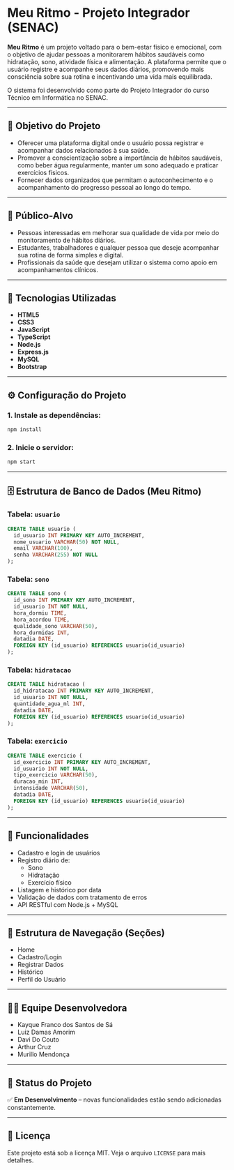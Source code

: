 #  Meu Ritmo - Projeto Integrador (SENAC)

**Meu Ritmo** é um projeto voltado para o bem-estar físico e emocional, com o objetivo de ajudar pessoas a monitorarem hábitos saudáveis como hidratação, sono, atividade física e alimentação. A plataforma permite que o usuário registre e acompanhe seus dados diários, promovendo mais consciência sobre sua rotina e incentivando uma vida mais equilibrada.

O sistema foi desenvolvido como parte do Projeto Integrador do curso Técnico em Informática no SENAC.

---

## 🎯 Objetivo do Projeto

- Oferecer uma plataforma digital onde o usuário possa registrar e acompanhar dados relacionados à sua saúde.
- Promover a conscientização sobre a importância de hábitos saudáveis, como beber água regularmente, manter um sono adequado e praticar exercícios físicos.
- Fornecer dados organizados que permitam o autoconhecimento e o acompanhamento do progresso pessoal ao longo do tempo.

---

## 👥 Público-Alvo

- Pessoas interessadas em melhorar sua qualidade de vida por meio do monitoramento de hábitos diários.
- Estudantes, trabalhadores e qualquer pessoa que deseje acompanhar sua rotina de forma simples e digital.
- Profissionais da saúde que desejam utilizar o sistema como apoio em acompanhamentos clínicos.

---

## 🚀 Tecnologias Utilizadas

- **HTML5**
- **CSS3**
- **JavaScript**
- **TypeScript**
- **Node.js**
- **Express.js**
- **MySQL**
- **Bootstrap**

---

## ⚙️ Configuração do Projeto

### 1. Instale as dependências:

```bash
npm install
```



### 2. Inicie o servidor:

```bash
npm start
```

---

## 🗄️ Estrutura de Banco de Dados (Meu Ritmo)

### Tabela: `usuario`

```sql
CREATE TABLE usuario (
  id_usuario INT PRIMARY KEY AUTO_INCREMENT,
  nome_usuario VARCHAR(50) NOT NULL,
  email VARCHAR(100),
  senha VARCHAR(255) NOT NULL
);
```

### Tabela: `sono`

```sql
CREATE TABLE sono (
  id_sono INT PRIMARY KEY AUTO_INCREMENT,
  id_usuario INT NOT NULL,
  hora_dormiu TIME,
  hora_acordou TIME,
  qualidade_sono VARCHAR(50),
  hora_durmidas INT,
  datadia DATE,
  FOREIGN KEY (id_usuario) REFERENCES usuario(id_usuario)
);
```

### Tabela: `hidratacao`

```sql
CREATE TABLE hidratacao (
  id_hidratacao INT PRIMARY KEY AUTO_INCREMENT,
  id_usuario INT NOT NULL,
  quantidade_agua_ml INT,
  datadia DATE,
  FOREIGN KEY (id_usuario) REFERENCES usuario(id_usuario)
);
```

### Tabela: `exercicio`

```sql
CREATE TABLE exercicio (
  id_exercicio INT PRIMARY KEY AUTO_INCREMENT,
  id_usuario INT NOT NULL,
  tipo_exercicio VARCHAR(50),
  duracao_min INT,
  intensidade VARCHAR(50),
  datadia DATE,
  FOREIGN KEY (id_usuario) REFERENCES usuario(id_usuario)
);
```

---

## 📌 Funcionalidades

- Cadastro e login de usuários
- Registro diário de:
  - Sono
  - Hidratação
  - Exercício físico
- Listagem e histórico por data
- Validação de dados com tratamento de erros
- API RESTful com Node.js + MySQL

---

## 🧹 Estrutura de Navegação (Seções)

- Home
- Cadastro/Login
- Registrar Dados
- Histórico
- Perfil do Usuário

---

## 👨‍💼 Equipe Desenvolvedora

- Kayque Franco dos Santos de Sá
- Luiz Damas Amorim
- Davi Do Couto
- Arthur Cruz 
- Murillo Mendonça

---

## 📄 Status do Projeto

✅ **Em Desenvolvimento** – novas funcionalidades estão sendo adicionadas constantemente.

---

## 📃 Licença

Este projeto está sob a licença MIT. Veja o arquivo `LICENSE` para mais detalhes.

